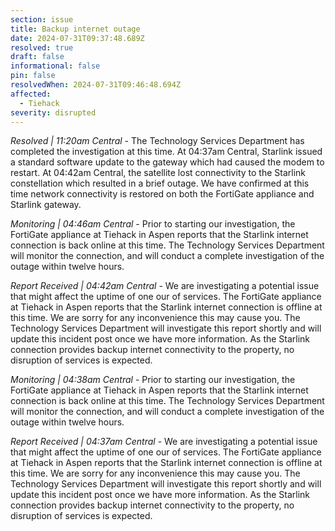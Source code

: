 ```yaml
---
section: issue
title: Backup internet outage
date: 2024-07-31T09:37:48.689Z
resolved: true
draft: false
informational: false
pin: false
resolvedWhen: 2024-07-31T09:46:48.694Z
affected:
  - Tiehack
severity: disrupted
---
```

*Resolved | 11:20am Central* - The Technology Services Department has completed the investigation at this time. At 04:37am Central, Starlink issued a standard software update to the gateway which had caused the modem to restart. At 04:42am Central, the satellite lost connectivity to the Starlink constellation which resulted in a brief outage. We have confirmed at this time network connectivity is restored on both the FortiGate appliance and Starlink gateway.

*Monitoring | 04:46am Central* - Prior to starting our investigation, the FortiGate appliance at Tiehack in Aspen reports that the Starlink internet connection is back online at this time. The Technology Services Department will monitor the connection, and will conduct a complete investigation of the outage within twelve hours.

*Report Received | 04:42am Central* - We are investigating a potential issue that might affect the uptime of one our of services. The FortiGate appliance at Tiehack in Aspen reports that the Starlink internet connection is offline at this time. We are sorry for any inconvenience this may cause you. The Technology Services Department will investigate this report shortly and will update this incident post once we have more information. As the Starlink connection provides backup internet connectivity to the property, no disruption of services is expected.

*Monitoring | 04:38am Central* - Prior to starting our investigation, the FortiGate appliance at Tiehack in Aspen reports that the Starlink internet connection is back online at this time. The Technology Services Department will monitor the connection, and will conduct a complete investigation of the outage within twelve hours.

*Report Received | 04:37am Central* - We are investigating a potential issue that might affect the uptime of one our of services. The FortiGate appliance at Tiehack in Aspen reports that the Starlink internet connection is offline at this time. We are sorry for any inconvenience this may cause you. The Technology Services Department will investigate this report shortly and will update this incident post once we have more information. As the Starlink connection provides backup internet connectivity to the property, no disruption of services is expected.